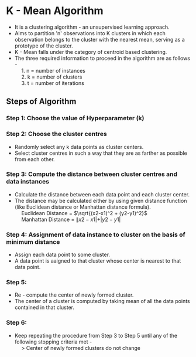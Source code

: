# K - Mean Algorithm
- It is a clustering algorithm - an unsupervised learning approach.
- Aims to partition 'n' observations into K clusters in which each observation belongs to the cluster with the nearest mean, serving as a prototype of the cluster.
- K - Mean falls under the category of centroid based clustering.
- The three required information to proceed in the algorithm are as follows - <br>
&emsp; 1. n = number of instances <br>
&emsp; 2. k = number of clusters <br>
&emsp; 3. t = number of iterations 

## Steps of Algorithm
### Step 1: Choose the value of Hyperparameter (k)

### Step 2: Choose the cluster centres
- Randomly select any k data points as cluster centers.
- Select cluster centres in such a way that they are as farther as possible from each other.

### Step 3: Compute the distance between cluster centres and data instances
- Calculate the distance between each data point and each cluster center.
- The distance may be calculated either by using given distance function (like Euclidean distance or Manhattan distance formula). <br>
&emsp; Euclidean Distance = $\sqrt{(x2-x1)^2 + (y2-y1)^2}$ <br>
&emsp; Manhattan Distance = $\|x2 - x1| + |y2 - y1|$

### Step 4: Assignment of data instance to cluster on the basis of minimum distance
- Assign each data point to some cluster.
- A data point is aaigned to that cluster whose center is nearest to that data point.

### Step 5: 
- Re - compute the center of newly formed cluster.
- The center of a cluster is computed by taking mean of all the data points contained in that cluster.

### Step 6:
- Keep repeating the procedure from Step 3 to Step 5 until any of the following stopping criteria met - <br>
&emsp; > Center of newly formed clusters do not change
